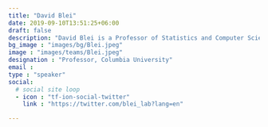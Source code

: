 ```yaml
---
title: "David Blei"
date: 2019-09-10T13:51:25+06:00
draft: false
description: "David Blei is a Professor of Statistics and Computer Science at Columbia University, and a member of the Columbia Data Science Institute.  His research is in statistical machine learning, involving probabilistic topic modeling, scalable Bayesian algorithms, and interpretable generative models.  He works on a variety of applications, using data from text, images, medicine, the social sciences, and the natural sciences.  David has received several awards for his research, including a Sloan Fellowship (2010), Office of Naval Research Young Investigator Award (2011), Presidential Early Career Award for Scientists and Engineers (2011), Blavatnik Faculty Award (2013), ACM-Infosys Foundation Award (2013), and a Guggenheim fellowship (2017).  He is the co-editor-in-chief of the Journal of Machine Learning Research.  He is a fellow of the ACM and the IMS"
bg_image : "images/bg/Blei.jpeg"
image : "images/teams/Blei.jpeg"
designation : "Professor, Columbia University"
email : 
type : "speaker"
social:
  # social site loop
  - icon : "tf-ion-social-twitter"
    link : "https://twitter.com/blei_lab?lang=en"

---
```


